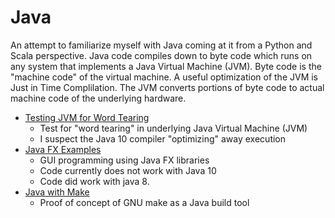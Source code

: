 # Java
An attempt to familiarize myself with Java coming
at it from a Python and Scala perspective.  Java code
compiles down to byte code which runs on any system that
implements a Java Virtual Machine (JVM).  Byte code is
the "machine code" of the virtual machine.  A useful
optimization of the JVM is Just in Time Complilation.
The JVM converts portions of byte code to actual machine
code of the underlying hardware.
* [Testing JVM for Word Tearing](wordTearing/)
  - Test for "word tearing" in underlying Java Virtual Machine (JVM)
  - I suspect the Java 10 compiler "optimizing" away execution
* [Java FX Examples](javafxExamples/)
  - GUI programming using Java FX libraries
  - Code currently does not work with Java 10
  - Code did work with java 8.
* [Java with Make](javaWithMake/)
  - Proof of concept of GNU make as a Java build tool
